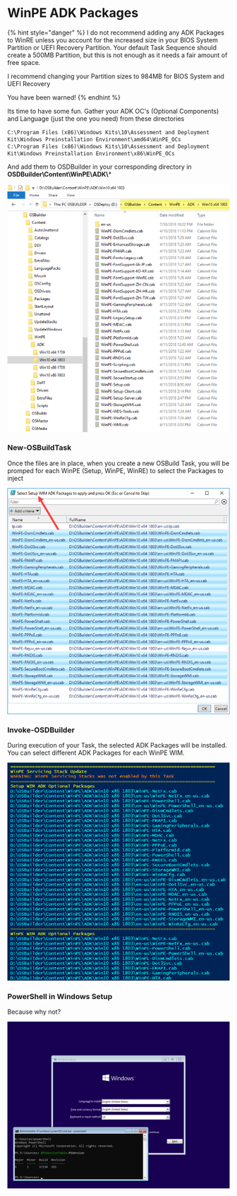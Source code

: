 # WinPE ADK Packages

{% hint style="danger" %}
I do not recommend adding any ADK Packages to WinRE unless you account for the increased size in your BIOS System Partition or UEFI Recovery Partition.  Your default Task Sequence should create a 500MB Partition, but this is not enough as it needs a fair amount of free space.

I recommend changing your Partition sizes to 984MB for BIOS System and UEFI Recovery

You have been warned!
{% endhint %}

Its time to have some fun.  Gather your ADK OC's \(Optional Components\) and Language \(just the one you need\) from these directories

```text
C:\Program Files (x86)\Windows Kits\10\Assessment and Deployment Kit\Windows Preinstallation Environment\amd64\WinPE_OCs
C:\Program Files (x86)\Windows Kits\10\Assessment and Deployment Kit\Windows Preinstallation Environment\x86\WinPE_OCs
```

And add them to OSDBuilder in your corresponding directory in **OSDBuilder\Content\WinPE\ADK\\***

![](../../../../../.gitbook/assets/2018-08-02_1-53-53.png)

### New-OSBuildTask

Once the files are in place, when you create a new OSBuild Task, you will be promped for each WinPE \(Setup, WinPE, WinRE\) to select the Packages to inject

![](../../../../../.gitbook/assets/2018-08-02_1-52-20.png)

### Invoke-OSDBuilder

During execution of your Task, the selected ADK Packages will be installed.  You can select different ADK Packages for each WinPE WIM.

![](../../../../../.gitbook/assets/2018-08-02_2-02-27.png)

### PowerShell in Windows Setup

Because why not?

![](../../../../../.gitbook/assets/2018-08-02_2-10-32.png)

